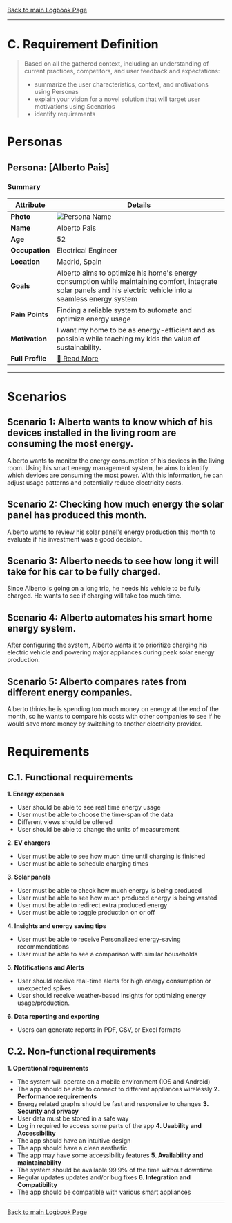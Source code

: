 [Back to main Logbook Page](../hci_logbook.md)

---
# C. Requirement Definition
>	Based on all the gathered context, including an understanding of current practices, competitors, and user feedback and expectations: 
>	- summarize the user characteristics, context, and motivations using Personas
>	- explain your vision for a novel solution that will target user motivations using Scenarios
>	- identify requirements

# Personas
## Persona: [Alberto Pais] 
### Summary 
| Attribute        | Details                                       |
| ---------------- | --------------------------------------------- |
| **Photo**        | ![Persona Name](path/to/photo.jpg)            |
| **Name**         | Alberto Pais                                |
| **Age**          | 52                                 |
| **Occupation**   | Electrical Engineer                           |
| **Location**     | Madrid, Spain                              |
| **Goals**        | Alberto aims to optimize his home's energy consumption while maintaining comfort, integrate solar panels and his electric vehicle into a seamless energy system          |
| **Pain Points**  | Finding a reliable system to automate and optimize energy usage              |
| **Motivation**   | I want my home to be as energy-efficient and as possible while teaching my kids the value of sustainability.               |
| **Full Profile** | [📄 Read More](personas/persona2_template.md) |

---

# Scenarios

## Scenario 1: Alberto wants to know which of his devices installed in the living room are consuming the most energy.

Alberto wants to monitor the energy consumption of his devices in the living room. Using his smart energy management system, he aims to identify which devices are consuming the most power. With this information, he can adjust usage patterns and potentially reduce electricity costs.

## Scenario 2: Checking how much energy the solar panel has produced this month.

Alberto wants to review his solar panel's energy production this month to evaluate if his investment was a good decision.

## Scenario 3: Alberto needs to see how long it will take for his car to be fully charged.

Since Alberto is going on a long trip, he needs his vehicle to be fully charged. He wants to see if charging will take too much time.

## Scenario 4: Alberto automates his smart home energy system.

After configuring the system, Alberto wants it to prioritize charging his electric vehicle and powering major appliances during peak solar energy production.

## Scenario 5: Alberto compares rates from different energy companies.

Alberto thinks he is spending too much money on energy at the end of the month, so he wants to compare his costs with other companies to see if he would save more money by switching to another electricity provider.

# Requirements

## C.1. Functional requirements

**1. Energy expenses**
- User should be able to see real time energy usage
- User must be able to choose the time-span of the data
- Different views should be offered
- User should be able to change the units of measurement

**2. EV chargers**
- User must be able to see how much time until charging is finished
- User must be able to schedule charging times

**3. Solar panels**
- User must be able to check how much energy is being produced
- User must be able to see how much produced energy is being wasted
- User must be able to redirect extra produced energy
- User must be able to toggle production on or off

**4. Insights and energy saving tips**
- User must be able to receive Personalized energy-saving recommendations
- User must be able to see a comparison with similar households

**5. Notifications and Alerts**
- User should receive real-time alerts for high energy consumption or unexpected spikes
- User should receive weather-based insights for optimizing energy usage/production.

**6. Data reporting and exporting**
- Users can generate reports in PDF, CSV, or Excel formats

## C.2. Non-functional requirements

**1. Operational requirements**
- The system will operate on a mobile environment (IOS and Android)
- The app should be able to connect to different appliances wirelessly
**2. Performance requirements**
- Energy related graphs should be fast and responsive to changes
**3. Security and privacy**
- User data must be stored in a safe way
- Log in required to access some parts of the app
**4. Usability and Accessibility**
- The app should have an intuitive design
- The app should have a clean aesthetic
- The app may have some accessibility features
**5. Availability and maintainability**
- The system should be available 99.9% of the time without downtime
- Regular updates updates and/or bug fixes
**6. Integration and Compatibility**
- The app should be compatible with various smart appliances


---
[Back to main Logbook Page](hci_logbook.md)